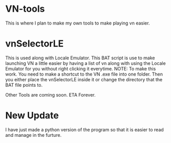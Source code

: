 # VN-tools

This is where I plan to make my own tools to make playing vn easier.

# vnSelectorLE
This is used along with Locale Emulator. This BAT script is use to make launching VN a little easier by having a list of vn along with using the Locale Emulator for you without right clicking it everytime.
NOTE: To make this work. You need to make a shortcut to the VN .exe file into one folder. Then you either place the vnSelectorLE inside it or change the directory that the BAT file points to.

Other Tools are coming soon. ETA Forever.

# New Update
I have just made a python version of the program so that it is easier to read and manage in the furture.
